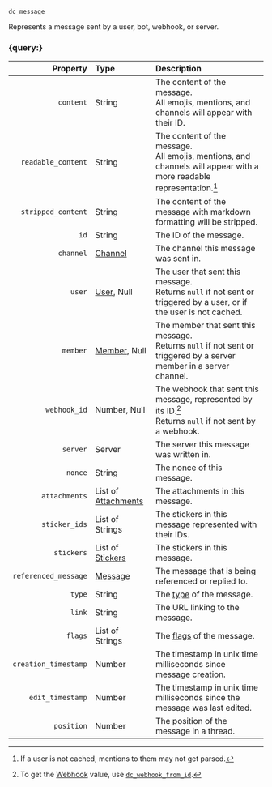 `dc_message`

Represents a message sent by a user, bot, webhook, or server.


### {query:}

|             Property | Type                                         | Description                                                                                                            |
|---------------------:|:---------------------------------------------|:-----------------------------------------------------------------------------------------------------------------------|
|            `content` | String                                       | The content of the message.<br>All emojis, mentions, and channels will appear with their ID.                           |
|   `readable_content` | String                                       | The content of the message.<br>All emojis, mentions, and channels will appear with a more readable representation.[^1] |
|   `stripped_content` | String                                       | The content of the message with markdown formatting will be stripped.                                                  |
|                 `id` | String                                       | The ID of the message.                                                                                                 |
|            `channel` | [Channel](/values/channel.md)                | The channel this message was sent in.                                                                                  |
|               `user` | [User](/values/user.md), Null                | The user that sent this message.<br>Returns `null` if not sent or triggered by a user, or if the user is not cached.   |
|             `member` | [Member](/values/member.md), Null            | The member that sent this message.<br>Returns `null` if not sent or triggered by a server member in a server channel.  |
|         `webhook_id` | Number, Null                                 | The webhook that sent this message, represented by its ID.[^2]<br>Returns `null` if not sent by a webhook.             |
|             `server` | Server                                       | The server this message was written in.                                                                                |
|              `nonce` | String                                       | The nonce of this message.                                                                                             |
|        `attachments` | List of [Attachments](/values/attachment.md) | The attachments in this message.                                                                                       |
|        `sticker_ids` | List of Strings                              | The stickers in this message represented with their IDs.                                                               |
|           `stickers` | List of [Stickers](/values/sticker.md)       | The stickers in this message.                                                                                          |
| `referenced_message` | [Message](/values/message.md)                | The message that is being referenced or replied to.                                                                    |
|               `type` | String                                       | The [type](https://discord.com/developers/docs/resources/message#message-object-message-types) of the message.         |
|               `link` | String                                       | The URL linking to the message.                                                                                        |
|              `flags` | List of Strings                              | The [flags](https://discord.com/developers/docs/resources/message#message-object-message-flags) of the message.        |
| `creation_timestamp` | Number                                       | The timestamp in unix time milliseconds since message creation.                                                        |
|     `edit_timestamp` | Number                                       | The timestamp in unix time milliseconds since the message was last edited.                                             |
|           `position` | Number                                       | The position of the message in a thread.                                                                               |

[^1]: If a user is not cached, mentions to them may not get parsed.
[^2]: To get the [Webhook](/values/webhook.md) value, use [`dc_webhook_from_id`](/functions/values/webhook-from-id.md).